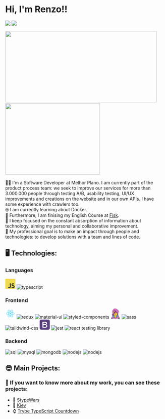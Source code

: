 # Hi, I'm Renzo!!
<a href="https://www.linkedin.com/in/renzo-sevilha/"><img src="https://img.shields.io/badge/linkedin-0077B5.svg?style=for-the-badge&logo=linkedin&logoColor=white"></a>
<a href="mailto:sevilharenzo@gmail.com"><img src="https://img.shields.io/badge/e‑mail-D14836.svg?style=for-the-badge&logo=GMail&logoColor=white"></a>
<p display=flex>
<img height="225" width="480" src="https://user-images.githubusercontent.com/73757018/116011184-17860c00-a5fa-11eb-9208-83af9eb2f3cd.jpg"/>
<img height="225" width="300" src="https://media.giphy.com/media/yoJC2lKmI4ljtpdiJa/giphy.gif"/>
</p>

🧙‍♂️ I'm a Software Developer at Melhor Plano. I am currently part of the product process team: we seek to improve our services for more than 3.000.000 people through testing A/B, usability testing, UI/UX improvements and creations on the website and in our own APIs. I have some experience with crawlers too.
</br>
🤓 I am currently learning about Docker.
</br>
📙 Furthermore, I am finising my English Course at [Fisk](https://fisk.com.br/). 
</br>
🧐 I keep focused on the constant absorption of information about technology, aiming my personal and collaborative improvement. 
</br>
🚀 My professional goal is to make an impact through people and technologies: to develop solutions with a team and lines of code.
## 🖥️ Technologies:
<section>
<h3>Languages</h3>
<p display=flex>
<img height="32" width="32" src="https://raw.githubusercontent.com/github/explore/80688e429a7d4ef2fca1e82350fe8e3517d3494d/topics/javascript/javascript.png" alt="javascript"/>
<img height="32" width="32" src="https://www.svgrepo.com/show/303600/typescript-logo.svg" alt="typescript"/>
<p>
<h3>Frontend</h3>
<p display=flex>
<img height="32" width="32" src="https://raw.githubusercontent.com/github/explore/80688e429a7d4ef2fca1e82350fe8e3517d3494d/topics/react/react.png" 
alt="react"/>
<img height="32" width="32" src="https://cdn.icon-icons.com/icons2/2415/PNG/512/redux_original_logo_icon_146365.png" alt="redux"/>
<img height="32" width="32" src="https://material-ui.com/static/logo_raw.svg" alt="material-ui"/>
<img height="32" width="32" src="https://miro.medium.com/max/636/1*7jRD5QhgARucFKvRHFxpOg.png" alt="styled-components"/>
<img height="32" width="32" src="https://raw.githubusercontent.com/emotion-js/emotion/main/emotion.png" alt="emotion"/>
<img height="32" width="32" src="https://sass-lang.com/assets/img/styleguide/seal-color-aef0354c.png" alt="sass"/>
<img height="32" width="32" src="https://miro.medium.com/max/632/1*5QD8DKhOjRe-gcYjozlLNQ.png" alt="taildwind-css"/>     
<img height="32 width="32" src="https://raw.githubusercontent.com/github/explore/80688e429a7d4ef2fca1e82350fe8e3517d3494d/topics/bootstrap/bootstrap.png" alt="bootstrap"/>
<img height="30" width="30" src="https://seeklogo.com/images/J/jest-logo-F9901EBBF7-seeklogo.com.png" alt="jest"/>
<img height="30" width="30" src="https://testing-library.com/img/octopus-128x128.png" alt="react testing library"/>
</p>
<h3>Backend</h3>                                                                                                               
<p display=flex>
<img height="30" width="30" src="https://desenvolvimentoaberto.files.wordpress.com/2016/11/logoazuresql.png" alt="sql"/>
<img height="30" width="30" src="https://marcas-logos.net/wp-content/uploads/2020/11/MySQL-logo.png" alt="mysql"/>
<img height="30" width="30" src="https://infinapps.com/wp-content/uploads/2018/10/mongodb-logo.png" alt="mongodb"/>                                 
<img height="30" width="30" src="https://walde.co/wp-content/uploads/2016/09/nodejs_logo.png" alt="nodejs"/>
<img height="30" width="30" src="https://khalilstemmler.com/img/blog/sequelize/banner.png" alt="nodejs"/> 
</p>                                                                                                         
</section>                                                                                                         

## 😎 Main Projects:
### 🤔 If you want to know more about my work, you can see these projects:
* 👾 [StypeWars](https://github.com/RenzoSev/stypewars)
* 📰 [Kiev](https://github.com/RenzoSev/kiev)
* ⌚ [Trybe TypeScript Countdown](https://github.com/RenzoSev/typescript-countdown)
